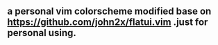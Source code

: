 ## a personal vim colorscheme modified base on https://github.com/john2x/flatui.vim .just for personal using.
